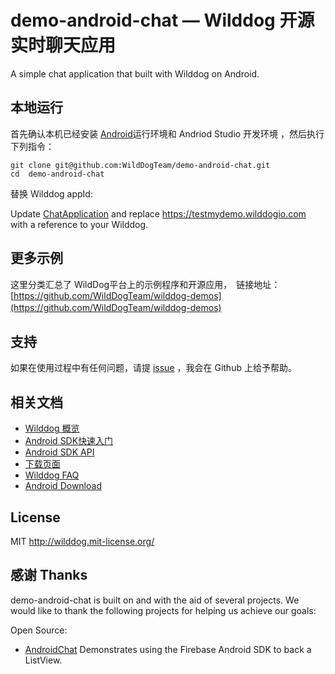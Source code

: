 # demo-android-chat — Wilddog 开源实时聊天应用

 A simple chat application that built with Wilddog on Android.

## 本地运行
首先确认本机已经安装 [Android](http://developer.android.com/index.html)运行环境和 Andriod Studio 开发环境 ，然后执行下列指令：

```
git clone git@github.com:WildDogTeam/demo-android-chat.git
cd  demo-android-chat
```

替换 Wilddog appId:

Update [ChatApplication](/app/src/main/java/com/wilddog/androidchat/ChatApplication.java) and replace https://testmydemo.wilddogio.com with a reference to your Wilddog.

## 更多示例

这里分类汇总了 WildDog平台上的示例程序和开源应用，　链接地址：[https://github.com/WildDogTeam/wilddog-demos](https://github.com/WildDogTeam/wilddog-demos)
　　
## 支持

如果在使用过程中有任何问题，请提 [issue](https://github.com/WildDogTeam/demo-android-chat/issues) ，我会在 Github 上给予帮助。

## 相关文档

* [Wilddog 概览](https://docs.wilddog.com/overview/index.html)
* [Android SDK快速入门](https://docs.wilddog.com/quickstart/sync/android.html)
* [Android SDK API](https://docs.wilddog.com/api/sync/android.html)
* [下载页面](https://www.wilddog.com/download/)
* [Wilddog FAQ](https://z.wilddog.com/questions)
* [Android Download](http://developer.android.com/sdk/index.html)

## License
MIT
http://wilddog.mit-license.org/

## 感谢 Thanks

demo-android-chat is built on and with the aid of several  projects. We would like to thank the following projects for helping us achieve our goals:

Open Source:

* [AndroidChat](https://github.com/firebase/AndroidChat) Demonstrates using the Firebase Android SDK to back a ListView.
